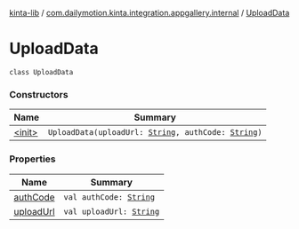 [kinta-lib](../../index.md) / [com.dailymotion.kinta.integration.appgallery.internal](../index.md) / [UploadData](./index.md)

# UploadData

`class UploadData`

### Constructors

| Name | Summary |
|---|---|
| [&lt;init&gt;](-init-.md) | `UploadData(uploadUrl: `[`String`](https://kotlinlang.org/api/latest/jvm/stdlib/kotlin/-string/index.html)`, authCode: `[`String`](https://kotlinlang.org/api/latest/jvm/stdlib/kotlin/-string/index.html)`)` |

### Properties

| Name | Summary |
|---|---|
| [authCode](auth-code.md) | `val authCode: `[`String`](https://kotlinlang.org/api/latest/jvm/stdlib/kotlin/-string/index.html) |
| [uploadUrl](upload-url.md) | `val uploadUrl: `[`String`](https://kotlinlang.org/api/latest/jvm/stdlib/kotlin/-string/index.html) |
